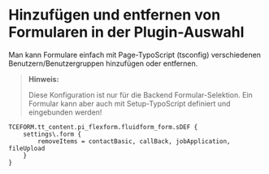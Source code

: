 # Hinzufügen und entfernen von Formularen in der Plugin-Auswahl

Man kann Formulare einfach mit Page-TypoScript (tsconfig) verschiedenen Benutzern/Benutzergruppen hinzufügen oder entfernen.

>	**Hinweis:**
>
>	Diese Konfiguration ist nur für die Backend Formular-Selektion. Ein Formular kann aber auch mit Setup-TypoScript definiert und eingebunden werden!

```typo3_typoscript
TCEFORM.tt_content.pi_flexform.fluidform_form.sDEF {
	settings\.form {
		removeItems = contactBasic, callBack, jobApplication, fileUpload
	}
}
```
